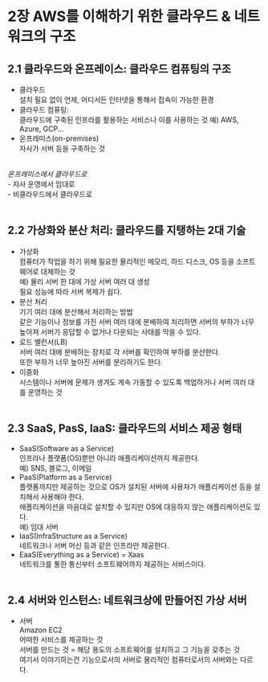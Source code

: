 # 2장 AWS를 이해하기 위한 클라우드 & 네트워크의 구조
## 2.1 클라우드와 온프레이스: 클라우드 컴퓨팅의 구조
* 클라우드</br>
  설치 필요 없이 언제, 어디서든 인터넷을 통해서 접속이 가능한 환경
* 클라우드 컴퓨팅:</br>
  클라우드에 구축된 인프라를 활용하는 서비스나 이를 사용하는 것
  예) AWS, Azure, GCP...
* 온프레미스(on-premises)</br>
  자사가 서버 등을 구축하는 것
</br>
<i>온프레미스에서 클라우드로</i></br>
- 자사 운영에서 임대로</br>
- 비클라우드에서 클라우드로
</br></br>

## 2.2 가상화와 분산 처리: 클라우드를 지탱하는 2대 기술
* 가상화</br>
  컴퓨터가 작업을 하기 위해 필요한 물리적인 메모리, 하드 디스크, OS 등을 소프트웨어로 대체하는 것</br>
  예) 물리 서버 한 대에 가상 서버 여러 대 생성</br>
  필요 성능에 따라 서버 복제가 쉽다.</br>
* 분산 처리</br>
  기기 여러 대에 분산해서 처리하는 방법</br>
  같은 기능이나 정보를 가진 서버 여러 대에 분배하여 처리하면 서버의 부하가 너무 높아져 서버가 응답할 수 없거나 다운되는 사태를 막을 수 있다.
* 로드 밸런서(LB)</br>
  서버 여러 대에 분배하는 장치로 각 서버를 확인하여 부하를 분산한다.</br>
  또한 부하가 너무 높아진 서버를 분리하기도 한다.
* 이중화</br>
  시스템이나 서버에 문제가 생겨도 계속 가동할 수 있도록 백업하거나 서버 여러 대를 운영하는 것
</br></br>

## 2.3 SaaS, PasS, IaaS: 클라우드의 서비스 제공 형태
* SaaS(Software as a Service)</br>
  인프라나 플랫폼(OS)뿐만 아니라 애플리케이션까지 제공한다.</br>
  예) SNS, 블로그, 이메일</br>
* PaaS(Platform as a Service)</br>
  플랫폼까지만 제공하는 것으로 OS가 설치된 서버에 사용자가 애플리케이션 등을 설치해서 사용해야 한다.</br>
  애플리케이션을 마음대로 설치할 수 있지만 OS에 대응하지 않는 애플리케이션도 있다.</br>
  예) 임대 서버
* IaaS(InfraStructure as a Service)</br>
  네트워크나 서버 머신 등과 같은 인프라만 제공한다.
* EaaS(Everything as a Service) = Xaas</br>
  네트워크를 통한 통신부터 소프트웨어까지 제공하는 서비스이다.
</br></br>

## 2.4 서버와 인스턴스: 네트워크상에 만들어진 가상 서버
* 서버</br>
  Amazon EC2</br>
  어떠한 서비스를 제공하는 것</br>
  서버를 만드는 것 = 해당 용도의 소프트웨어를 설치하고 그 기능을 갖추는 것</br>
  여기서 이야기하는건 기능으로서의 서버로 물리적인 컴퓨터로서의 서버와는 다르다.</br>
  
